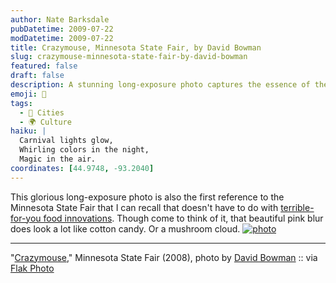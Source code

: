 ```yaml
---
author: Nate Barksdale
pubDatetime: 2009-07-22
modDatetime: 2009-07-22
title: Crazymouse, Minnesota State Fair, by David Bowman
slug: crazymouse-minnesota-state-fair-by-david-bowman
featured: false
draft: false
description: A stunning long-exposure photo captures the essence of the Minnesota State Fair in a unique light.
emoji: 🎡
tags:
  - 🌆 Cities
  - 🌍 Culture
haiku: |
  Carnival lights glow,  
  Whirling colors in the night,  
  Magic in the air.
coordinates: [44.9748, -93.2040]
---
```


This glorious long-exposure photo is also the first reference to the Minnesota State Fair that I can recall that doesn't have to do with [terrible-for-you food innovations](http://www.youtube.com/watch?v=l-5Lr2IhB_o). Though come to think of it, that beautiful pink blur does look a lot like cotton candy. Or a mushroom cloud. [![photo](http://www.culture-making.com/media/1247057267.jpg)](http://flak-photo.my-expressions.com/archives/6333_1646490288/332747)

---

"[Crazymouse](https://www.google.com/search?q=%22Crazymouse%22%20flak-photo.my-expressions.com)," Minnesota State Fair (2008), photo by [David Bowman](https://www.google.com/search?q=%22David%20Bowman%22%20bowmanstudio.com) :: via [Flak Photo](https://www.google.com/search?q=%22Flak%20Photo%22%20flak-photo.my-expressions.com)
